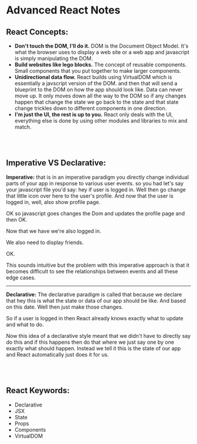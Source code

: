 # Advanced React Notes

## React Concepts:
- **Don't touch the DOM, I'll do it.** DOM is the Document Object Model. It's what the browser uses to display a web site or a web app and javascript is simply manipulating the DOM.
- **Build websites like lego blocks.** The concept of reusable components. Small components that you put together to make larger components.
- **Unidirectional data flow.** React builds using VirtualDOM which is essentially a javscript version of the DOM. and then that will send a blueprint to the DOM on how the app should look like. Data can never move up. It only moves down all the way to the DOM so if any changes happen that change the state we go back to the state and that state change trickles down to different components in one direction.
- **I'm just the UI, the rest is up to you.** React only deals with the UI, everything else is done by using other modules and libraries to mix and match.

<br></br>
## Imperative VS Declarative: 
**Imperative:** that is in an imperative paradigm you directly change individual parts of your app in response to various user events. so you had let's say your javascript file you'd say: hey if user is logged in.
Well then go change that little icon over here to the user's profile. And now that the user is logged in, well, also show profile page.

OK so javascript goes changes the Dom and updates the profile page and then OK.

Now that we have we're also logged in.

We also need to display friends.

OK.

This sounds intuitive but the problem with this imperative approach is that it becomes difficult to see the relationships between events and all these edge cases.

---

**Declarative:** The declarative paradigm is called that because we declare that hey this is what the state or data of our app should be like. And based on this date. Well then just make those changes. 

So if a user is logged in then React already knows exactly what to update and what to do. 

Now this idea of a declarative style meant that we didn't have to directly say do this and if this happens then do that where we just say one by one exactly what should happen. Instead we tell it this is the state of our app and React automatically just does it for us.


<br></br>
## React Keywords:
- Declarative
- JSX
- State
- Props
- Components
- VirtualDOM


